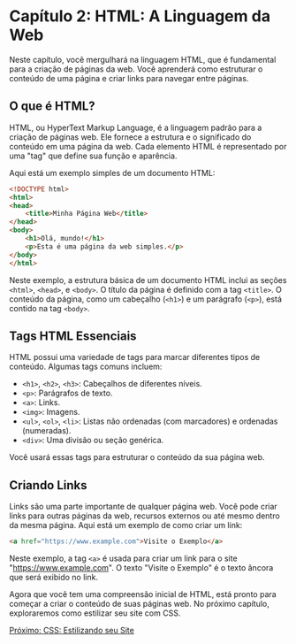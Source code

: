 # Capítulo 2: HTML: A Linguagem da Web

Neste capítulo, você mergulhará na linguagem HTML, que é fundamental para a criação de páginas da web. Você aprenderá como estruturar o conteúdo de uma página e criar links para navegar entre páginas.

## O que é HTML?

HTML, ou HyperText Markup Language, é a linguagem padrão para a criação de páginas web. Ele fornece a estrutura e o significado do conteúdo em uma página da web. Cada elemento HTML é representado por uma "tag" que define sua função e aparência.

Aqui está um exemplo simples de um documento HTML:

```html
<!DOCTYPE html>
<html>
<head>
    <title>Minha Página Web</title>
</head>
<body>
    <h1>Olá, mundo!</h1>
    <p>Esta é uma página da web simples.</p>
</body>
</html>
```

Neste exemplo, a estrutura básica de um documento HTML inclui as seções `<html>`, `<head>`, e `<body>`. O título da página é definido com a tag `<title>`. O conteúdo da página, como um cabeçalho (`<h1>`) e um parágrafo (`<p>`), está contido na tag `<body>`.

## Tags HTML Essenciais

HTML possui uma variedade de tags para marcar diferentes tipos de conteúdo. Algumas tags comuns incluem:

- `<h1>`, `<h2>`, `<h3>`: Cabeçalhos de diferentes níveis.
- `<p>`: Parágrafos de texto.
- `<a>`: Links.
- `<img>`: Imagens.
- `<ul>`, `<ol>`, `<li>`: Listas não ordenadas (com marcadores) e ordenadas (numeradas).
- `<div>`: Uma divisão ou seção genérica.

Você usará essas tags para estruturar o conteúdo da sua página web.

## Criando Links

Links são uma parte importante de qualquer página web. Você pode criar links para outras páginas da web, recursos externos ou até mesmo dentro da mesma página. Aqui está um exemplo de como criar um link:

```html
<a href="https://www.example.com">Visite o Exemplo</a>
```

Neste exemplo, a tag `<a>` é usada para criar um link para o site "https://www.example.com". O texto "Visite o Exemplo" é o texto âncora que será exibido no link.

Agora que você tem uma compreensão inicial de HTML, está pronto para começar a criar o conteúdo de suas páginas web. No próximo capítulo, exploraremos como estilizar seu site com CSS.

[Próximo: CSS: Estilizando seu Site](css-estilizando-seu-site.md)
